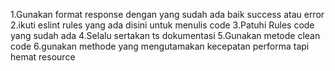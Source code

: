 1.Gunakan format response dengan yang sudah ada baik success atau error
2.ikuti eslint rules yang ada disini untuk menulis code
3.Patuhi Rules code yang sudah ada
4.Selalu sertakan ts dokumentasi
5.Gunakan metode clean code
6.gunakan methode yang mengutamakan kecepatan performa tapi hemat resource
